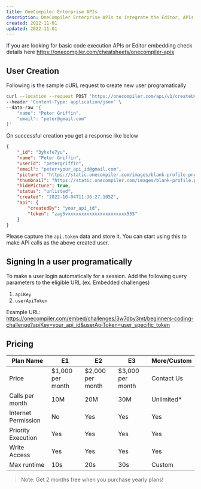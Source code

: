 ```yaml
---
title: OneCompiler Enterprise APIs
description: OneCompiler Enterprise APIs to integrate the Editor, APIs and Challenges into external applications
created: 2022-11-01
updated: 2022-11-01
---
```


If you are looking for basic code execution APIs or Editor embedding check details here https://onecompiler.com/cheatsheets/onecompiler-apis

## User Creation
Following is the sample cURL request to create new user programatically 

```sh
curl --location --request POST 'https://onecompiler.com/api/v1/createUser?access_token=your_access_token' \
--header 'Content-Type: application/json' \
--data-raw '{
    "name": "Peter Griffin",
    "email": "peter@gmail.com"
}'
```

On successful creation you get a response like below

```json
{
    "_id": "3yhxfe7yu",
    "name": "Peter Griffin",
    "userId": "petergriffin",
    "email": "peter+your_api_id@gmail.com",
    "picture": "https://static.onecompiler.com/images/blank-profile.png",
    "thumbnail": "https://static.onecompiler.com/images/blank-profile.png",
    "hidePicture": true,
    "status": "unlisted",
    "created": "2022-10-04T11:36:27.105Z",
    "api": {
        "createdBy": "your_api_id",
        "token": "zag5vxxxxxxxxxxxxxxxxxxxxxx555"
    }
}
```

Please capture the `api.token` data and store it. You can start using this to make API calls as the above created user. 

## Signing In a user programatically
To make a user login automatically for a session. Add the following query parameters to the eligible URL (ex. Embedded challenges)

1. `apiKey`
2. `userApiToken`

Example URL: https://onecompiler.com/embed/challenges/3w7dby3mt/beginners-coding-challenge?apiKey=your_api_id&userApiToken=user_specific_token

## Pricing

|Plan Name| E1 | E2  | E3 | More/Custom |
|---|---|---|---|---|
|Price|$1,000 per month | $2,000 per month | $3,000 per month | Contact Us|
|Calls per month| 10M| 20M| 30M|  Unlimited* |
|Internet Permission| No| Yes| Yes| Yes| 
|Priority Execution| Yes| Yes| Yes| Yes| 
|Write Access| Yes| Yes| Yes| Yes| 
|Max runtime| 10s| 20s| 30s| Custom| 


> Note: Get 2 months free when you purchase yearly plans!
